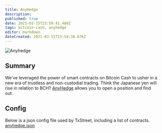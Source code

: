 ```yaml
---
title: AnyHedge
description: 
published: true
date: 2021-03-15T23:59:41.488Z
tags: bitcoin-cash, anyhedge
editor: markdown
dateCreated: 2021-03-15T23:54:38.676Z
---
```


![Anyhedge](https://txstreet.com/static/img/singles/house_logos/anyhedge.png)

## Summary

We've leveraged the power of smart contracts on Bitcoin Cash to usher in a new era of trustless and non-custodial trading. Think the Japanese yen will rise in relation to BCH? <a href="https://anyhedge.com/" target="_blank">AnyHedge</a> allows you to open a position and find out.

## Config

Below is a json config file used by TxStreet, including a list of contracts.
[anyhedge.json](/ethereum/houses/anyhedge.json)